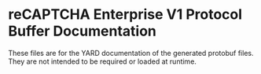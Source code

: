 # reCAPTCHA Enterprise V1 Protocol Buffer Documentation

These files are for the YARD documentation of the generated protobuf files.
They are not intended to be required or loaded at runtime.
